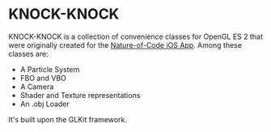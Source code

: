 KNOCK-KNOCK
========

KNOCK-KNOCK is a collection of convenience classes for OpenGL ES 2 that were originally created for the [Nature-of-Code iOS App](https://github.com/wdlindmeier/Nature-Of-Code). Among these classes are:

* A Particle System
* FBO and VBO
* A Camera
* Shader and Texture representations
* An .obj Loader

It's built upon the GLKit framework.
